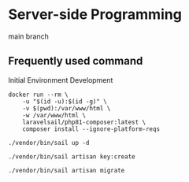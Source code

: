 # Server-side Programming
main branch

## Frequently used command
Initial Environment Development
```
docker run --rm \
    -u "$(id -u):$(id -g)" \
    -v $(pwd):/var/www/html \
    -w /var/www/html \
    laravelsail/php81-composer:latest \
    composer install --ignore-platform-reqs
```

```
./vendor/bin/sail up -d
```

```
./vendor/bin/sail artisan key:create
```

```
./vendor/bin/sail artisan migrate
```